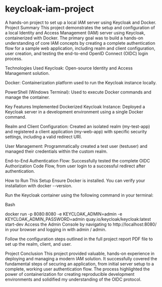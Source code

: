 # keycloak-iam-project
A hands-on project to set up a local IAM server using Keycloak and Docker.
Project Summary
This project demonstrates the setup and configuration of a local Identity and Access Management (IAM) server using Keycloak, containerized with Docker. The primary goal was to build a hands-on understanding of core IAM concepts by creating a complete authentication flow for a sample web application, including realm and client configuration, user creation, and testing the end-to-end OpenID Connect (OIDC) login process.

Technologies Used
Keycloak: Open-source Identity and Access Management solution.

Docker: Containerization platform used to run the Keycloak instance locally.

PowerShell (Windows Terminal): Used to execute Docker commands and manage the container.

Key Features Implemented
Dockerized Keycloak Instance: Deployed a Keycloak server in a development environment using a single Docker command.

Realm and Client Configuration: Created an isolated realm (my-test-app) and registered a client application (my-web-app) with specific security settings, including a valid redirect URI.

User Management: Programmatically created a test user (testuser) and managed their credentials within the custom realm.

End-to-End Authentication Flow: Successfully tested the complete OIDC Authorization Code Flow, from user login to a successful redirect after authentication.

How to Run This Setup
Ensure Docker is installed. You can verify your installation with docker --version.

Run the Keycloak container using the following command in your terminal:

Bash

docker run -p 8080:8080 -e KEYCLOAK_ADMIN=admin -e KEYCLOAK_ADMIN_PASSWORD=admin quay.io/keycloak/keycloak:latest start-dev
Access the Admin Console by navigating to http://localhost:8080/ in your browser and logging in with admin / admin.

Follow the configuration steps outlined in the full project report PDF file to set up the realm, client, and user.

Project Conclusion
This project provided valuable, hands-on experience in deploying and managing a modern IAM solution. It successfully covered the fundamental steps of securing an application, from initial server setup to a complete, working user authentication flow. The process highlighted the power of containerization for creating reproducible development environments and solidified my understanding of the OIDC protocol.
